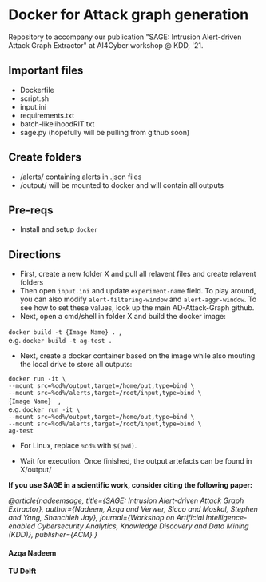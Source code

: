 # Docker for Attack graph generation
Repository to accompany our publication "SAGE: Intrusion Alert-driven Attack Graph Extractor" at AI4Cyber workshop @ KDD, '21.

## Important files
- Dockerfile
- script.sh
- input.ini
- requirements.txt
- batch-likelihoodRIT.txt
- sage.py (hopefully will be pulling from github soon)

## Create folders
- /alerts/ containing alerts in .json files
- /output/ will be mounted to docker and will contain all outputs

## Pre-reqs
- Install and setup `docker`

## Directions
- First, create a new folder X and pull all relavent files and create relavent folders
- Then open `input.ini` and update `experiment-name` field. To play around, you can also modify `alert-filtering-window` and `alert-aggr-window`. To see how to set these values, look up the main AD-Attack-Graph github.
- Next, open a cmd/shell in folder X and build the docker image:

`docker build -t {Image Name} . `, \
e.g. `docker build -t ag-test .`

- Next, create a docker container based on the image while also mouting the local drive to store all outputs:

`docker run -it \` \
  `--mount src=%cd%/output,target=/home/out,type=bind \` \
  `--mount src=%cd%/alerts,target=/root/input,type=bind \` \
  `{Image Name}  `, \
e.g. `docker run -it \` \
  `--mount src=%cd%/output,target=/home/out,type=bind \` \
  `--mount src=%cd%/alerts,target=/root/input,type=bind \` \
  `ag-test`

* For Linux, replace `%cd%` with `$(pwd)`.

- Wait for execution. Once finished, the output artefacts can be found in X/output/  

**If you use SAGE in a scientific work, consider citing the following paper:**

_@article{nadeemsage,
  title={SAGE: Intrusion Alert-driven Attack Graph Extractor},
  author={Nadeem, Azqa and Verwer, Sicco and Moskal, Stephen and Yang, Shanchieh Jay},
  journal={Workshop on Artificial Intelligence-enabled Cybersecurity Analytics, Knowledge Discovery and Data Mining (KDD)},
  publisher={ACM}
}_

#### Azqa Nadeem
#### TU Delft
